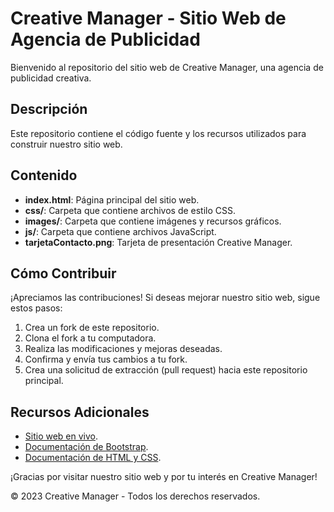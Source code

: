 # Creative Manager - Sitio Web de Agencia de Publicidad

Bienvenido al repositorio del sitio web de Creative Manager, una agencia de publicidad creativa.

## Descripción

Este repositorio contiene el código fuente y los recursos utilizados para construir nuestro sitio web. 

## Contenido

- **index.html**: Página principal del sitio web.
- **css/**: Carpeta que contiene archivos de estilo CSS.
- **images/**: Carpeta que contiene imágenes y recursos gráficos.
- **js/**: Carpeta que contiene archivos JavaScript.
- **tarjetaContacto.png**: Tarjeta de presentación Creative Manager.


## Cómo Contribuir

¡Apreciamos las contribuciones! Si deseas mejorar nuestro sitio web, sigue estos pasos:

1. Crea un fork de este repositorio.
2. Clona el fork a tu computadora.
3. Realiza las modificaciones y mejoras deseadas.
4. Confirma y envía tus cambios a tu fork.
5. Crea una solicitud de extracción (pull request) hacia este repositorio principal.

## Recursos Adicionales

- [Sitio web en vivo](https://creative-manager.netlify.app).
- [Documentación de Bootstrap](https://themewagon.com/themes/heado/).
- [Documentación de HTML y CSS](https://developer.mozilla.org/en-US/docs/Web/HTML).


¡Gracias por visitar nuestro sitio web y por tu interés en Creative Manager!

© 2023 Creative Manager - Todos los derechos reservados.